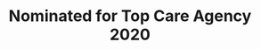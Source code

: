 ---
layout: page
#
# Content
#
subheadline: "Top Care Agency Award"
title: "Nominated for Top Care Agency 2020"
teaser: "Lorem ipsum dolor sit amet, consectetur adipiscing elit. Etiam lobortis eu felis in sagittis. Donec sed leo quis lectus varius fringilla. Maecenas sed malesuada elit, id rutrum neque. Orci varius natoque penatibus et magnis dis parturient montes, nascetur ridiculus mus."
categories:
  - design
tags:
  - care
  - top care
  - best agency
#
# Styling
#
header: no
image:
    title: mediaplayer_js-title.jpg
    thumb: mediaplayer_js-thumb.jpg
    homepage: mediaplayer_js-home.jpg
    # caption: Photo by Corey Blaz
    # caption_url: https://blaz.photography/
mediaplayer: true
---